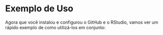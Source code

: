 # Exemplo de Uso

Agora que você instalou e configurou o GitHub e o RStudio, vamos ver um rápido exemplo de como utilizá-los em conjunto: